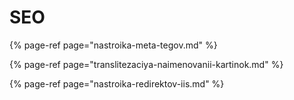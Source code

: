 # SEO

{% page-ref page="nastroika-meta-tegov.md" %}

{% page-ref page="translitezaciya-naimenovanii-kartinok.md" %}

{% page-ref page="nastroika-redirektov-iis.md" %}

